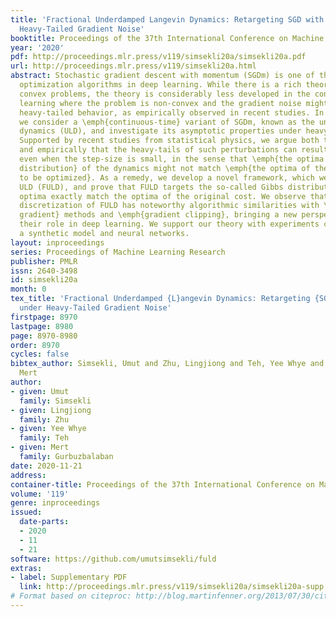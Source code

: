 ```yaml
---
title: 'Fractional Underdamped Langevin Dynamics: Retargeting SGD with Momentum under
  Heavy-Tailed Gradient Noise'
booktitle: Proceedings of the 37th International Conference on Machine Learning
year: '2020'
pdf: http://proceedings.mlr.press/v119/simsekli20a/simsekli20a.pdf
url: http://proceedings.mlr.press/v119/simsekli20a.html
abstract: Stochastic gradient descent with momentum (SGDm) is one of the most popular
  optimization algorithms in deep learning. While there is a rich theory of SGDm for
  convex problems, the theory is considerably less developed in the context of deep
  learning where the problem is non-convex and the gradient noise might exhibit a
  heavy-tailed behavior, as empirically observed in recent studies. In this study,
  we consider a \emph{continuous-time} variant of SGDm, known as the underdamped Langevin
  dynamics (ULD), and investigate its asymptotic properties under heavy-tailed perturbations.
  Supported by recent studies from statistical physics, we argue both theoretically
  and empirically that the heavy-tails of such perturbations can result in a bias
  even when the step-size is small, in the sense that \emph{the optima of stationary
  distribution} of the dynamics might not match \emph{the optima of the cost function
  to be optimized}. As a remedy, we develop a novel framework, which we coin as \emph{fractional}
  ULD (FULD), and prove that FULD targets the so-called Gibbs distribution, whose
  optima exactly match the optima of the original cost. We observe that the Euler
  discretization of FULD has noteworthy algorithmic similarities with \emph{natural
  gradient} methods and \emph{gradient clipping}, bringing a new perspective on understanding
  their role in deep learning. We support our theory with experiments conducted on
  a synthetic model and neural networks.
layout: inproceedings
series: Proceedings of Machine Learning Research
publisher: PMLR
issn: 2640-3498
id: simsekli20a
month: 0
tex_title: 'Fractional Underdamped {L}angevin Dynamics: Retargeting {SGD} with Momentum
  under Heavy-Tailed Gradient Noise'
firstpage: 8970
lastpage: 8980
page: 8970-8980
order: 8970
cycles: false
bibtex_author: Simsekli, Umut and Zhu, Lingjiong and Teh, Yee Whye and Gurbuzbalaban,
  Mert
author:
- given: Umut
  family: Simsekli
- given: Lingjiong
  family: Zhu
- given: Yee Whye
  family: Teh
- given: Mert
  family: Gurbuzbalaban
date: 2020-11-21
address: 
container-title: Proceedings of the 37th International Conference on Machine Learning
volume: '119'
genre: inproceedings
issued:
  date-parts:
  - 2020
  - 11
  - 21
software: https://github.com/umutsimsekli/fuld
extras:
- label: Supplementary PDF
  link: http://proceedings.mlr.press/v119/simsekli20a/simsekli20a-supp.pdf
# Format based on citeproc: http://blog.martinfenner.org/2013/07/30/citeproc-yaml-for-bibliographies/
---
```


